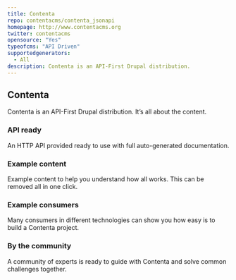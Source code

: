 ```yaml
---
title: Contenta
repo: contentacms/contenta_jsonapi
homepage: http://www.contentacms.org
twitter: contentacms
opensource: "Yes"
typeofcms: "API Driven"
supportedgenerators:
  - All
description: Contenta is an API-First Drupal distribution.
---
```


## Contenta

Contenta is an API-First Drupal distribution. It’s all about the content.

### API ready

An HTTP API provided ready to use with full auto-generated documentation.

### Example content

Example content to help you understand how all works. This can be removed all in one click.

### Example consumers

Many consumers in different technologies can show you how easy is to build a Contenta project.

### By the community

A community of experts is ready to guide with Contenta and solve common challenges together.
